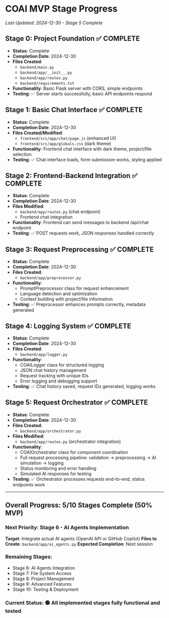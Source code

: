 # COAI MVP Stage Progress

*Last Updated: 2024-12-30 - Stage 5 Complete*

## Stage 0: Project Foundation ✅ COMPLETE
- **Status**: Complete
- **Completion Date**: 2024-12-30
- **Files Created**: 
  - `backend/main.py`
  - `backend/app/__init__.py`
  - `backend/app/routes.py`
  - `backend/requirements.txt`
- **Functionality**: Basic Flask server with CORS, simple endpoints
- **Testing**: ✅ Server starts successfully, basic API endpoints respond

## Stage 1: Basic Chat Interface ✅ COMPLETE
- **Status**: Complete
- **Completion Date**: 2024-12-30
- **Files Created/Modified**:
  - `frontend/src/app/chat/page.js` (enhanced UI)
  - `frontend/src/app/globals.css` (dark theme)
- **Functionality**: Frontend chat interface with dark theme, project/file selection
- **Testing**: ✅ Chat interface loads, form submission works, styling applied

## Stage 2: Frontend-Backend Integration ✅ COMPLETE
- **Status**: Complete
- **Completion Date**: 2024-12-30
- **Files Modified**:
  - `backend/app/routes.py` (chat endpoint)
  - Frontend chat integration
- **Functionality**: Frontend can send messages to backend /api/chat endpoint
- **Testing**: ✅ POST requests work, JSON responses handled correctly

## Stage 3: Request Preprocessing ✅ COMPLETE
- **Status**: Complete
- **Completion Date**: 2024-12-30
- **Files Created**:
  - `backend/app/preprocessor.py`
- **Functionality**: 
  - PromptPreprocessor class for request enhancement
  - Language detection and optimization
  - Context building with project/file information
- **Testing**: ✅ Preprocessor enhances prompts correctly, metadata generated

## Stage 4: Logging System ✅ COMPLETE
- **Status**: Complete
- **Completion Date**: 2024-12-30
- **Files Created**:
  - `backend/app/logger.py`
- **Functionality**:
  - COAILogger class for structured logging
  - JSON chat history management
  - Request tracking with unique IDs
  - Error logging and debugging support
- **Testing**: ✅ Chat history saved, request IDs generated, logging works

## Stage 5: Request Orchestrator ✅ COMPLETE
- **Status**: Complete
- **Completion Date**: 2024-12-30
- **Files Created**:
  - `backend/app/orchestrator.py`
- **Files Modified**:
  - `backend/app/routes.py` (orchestrator integration)
- **Functionality**:
  - COAIOrchestrator class for component coordination
  - Full request processing pipeline: validation → preprocessing → AI simulation → logging
  - Status monitoring and error handling
  - Simulated AI responses for testing
- **Testing**: ✅ Orchestrator processes requests end-to-end, status endpoints work

---

## Overall Progress: 5/10 Stages Complete (50% MVP)

### Next Priority: Stage 6 - AI Agents Implementation
**Target**: Integrate actual AI agents (OpenAI API or GitHub Copilot)
**Files to Create**: `backend/app/ai_agents.py`
**Expected Completion**: Next session

### Remaining Stages:
- Stage 6: AI Agents Integration
- Stage 7: File System Access  
- Stage 8: Project Management
- Stage 9: Advanced Features
- Stage 10: Testing & Deployment

### Current Status: 🟢 All implemented stages fully functional and tested
